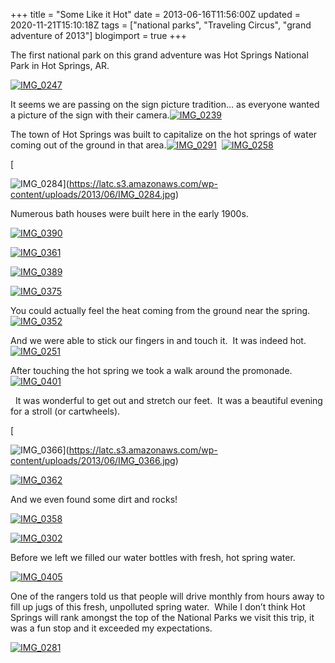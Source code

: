 +++
title = "Some Like it Hot"
date = 2013-06-16T11:56:00Z
updated = 2020-11-21T15:10:18Z
tags = ["national parks", "Traveling Circus", "grand adventure of 2013"]
blogimport = true 
+++

The first national park on this grand adventure was Hot Springs National Park in Hot Springs, AR.

[![IMG_0247](https://latc.s3.amazonaws.com/wp-content/uploads/2013/06/IMG_0247.jpg "IMG_0247")](https://latc.s3.amazonaws.com/wp-content/uploads/2013/06/IMG_0247.jpg)

It seems we are passing on the sign picture tradition… as everyone wanted a picture of the sign with their camera.[![IMG_0239](https://latc.s3.amazonaws.com/wp-content/uploads/2013/06/IMG_0239.jpg "IMG_0239")](https://latc.s3.amazonaws.com/wp-content/uploads/2013/06/IMG_0239.jpg)&#160; 

The town of Hot Springs was built to capitalize on the hot springs of water coming out of the ground in that area.[![IMG_0291](https://latc.s3.amazonaws.com/wp-content/uploads/2013/06/IMG_0291.jpg "IMG_0291")](https://latc.s3.amazonaws.com/wp-content/uploads/2013/06/IMG_0291.jpg)&#160; [![IMG_0258](https://latc.s3.amazonaws.com/wp-content/uploads/2013/06/IMG_0258.jpg "IMG_0258")](https://latc.s3.amazonaws.com/wp-content/uploads/2013/06/IMG_0258.jpg)

[

![IMG_0284](https://latc.s3.amazonaws.com/wp-content/uploads/2013/06/IMG_0284.jpg "IMG_0284")](https://latc.s3.amazonaws.com/wp-content/uploads/2013/06/IMG_0284.jpg)

Numerous bath houses were built here in the early 1900s.&#160;&#160; 

[![IMG_0390](https://latc.s3.amazonaws.com/wp-content/uploads/2013/06/IMG_0390.jpg "IMG_0390")](https://latc.s3.amazonaws.com/wp-content/uploads/2013/06/IMG_0390.jpg)

[![IMG_0361](https://latc.s3.amazonaws.com/wp-content/uploads/2013/06/IMG_0361.jpg "IMG_0361")](https://latc.s3.amazonaws.com/wp-content/uploads/2013/06/IMG_0361.jpg)

[![IMG_0389](https://latc.s3.amazonaws.com/wp-content/uploads/2013/06/IMG_0389.jpg "IMG_0389")](https://latc.s3.amazonaws.com/wp-content/uploads/2013/06/IMG_0389.jpg)

[![IMG_0375](https://latc.s3.amazonaws.com/wp-content/uploads/2013/06/IMG_0375.jpg "IMG_0375")](https://latc.s3.amazonaws.com/wp-content/uploads/2013/06/IMG_0375.jpg)

You could actually feel the heat coming from the ground near the spring.&#160; [![IMG_0352](https://latc.s3.amazonaws.com/wp-content/uploads/2013/06/IMG_0352.jpg "IMG_0352")](https://latc.s3.amazonaws.com/wp-content/uploads/2013/06/IMG_0352.jpg)

And we were able to stick our fingers in and touch it.&#160; It was indeed hot.&#160; [![IMG_0251](https://latc.s3.amazonaws.com/wp-content/uploads/2013/06/IMG_0251.jpg "IMG_0251")](https://latc.s3.amazonaws.com/wp-content/uploads/2013/06/IMG_0251.jpg)

After touching the hot spring we took a walk around the promonade.[![IMG_0401](https://latc.s3.amazonaws.com/wp-content/uploads/2013/06/IMG_0401.jpg "IMG_0401")](https://latc.s3.amazonaws.com/wp-content/uploads/2013/06/IMG_0401.jpg)

&#160; It was wonderful to get out and stretch our feet.&#160; It was a beautiful evening for a stroll (or cartwheels).&#160; 

[

![IMG_0366](https://latc.s3.amazonaws.com/wp-content/uploads/2013/06/IMG_0366.jpg "IMG_0366")](https://latc.s3.amazonaws.com/wp-content/uploads/2013/06/IMG_0366.jpg)

[![IMG_0362](https://latc.s3.amazonaws.com/wp-content/uploads/2013/06/IMG_0362.jpg "IMG_0362")](https://latc.s3.amazonaws.com/wp-content/uploads/2013/06/IMG_0362.jpg)

And we even found some dirt and rocks!

[![IMG_0358](https://latc.s3.amazonaws.com/wp-content/uploads/2013/06/IMG_0358.jpg "IMG_0358")](https://latc.s3.amazonaws.com/wp-content/uploads/2013/06/IMG_0358.jpg)

[![IMG_0302](https://latc.s3.amazonaws.com/wp-content/uploads/2013/06/IMG_0302.jpg "IMG_0302")](https://latc.s3.amazonaws.com/wp-content/uploads/2013/06/IMG_0302.jpg)

Before we left we filled our water bottles with fresh, hot spring water.&#160; 

[![IMG_0405](https://latc.s3.amazonaws.com/wp-content/uploads/2013/06/IMG_0405.jpg "IMG_0405")](https://latc.s3.amazonaws.com/wp-content/uploads/2013/06/IMG_0405.jpg)

One of the rangers told us that people will drive monthly from hours away to fill up jugs of this fresh, unpolluted spring water.&#160; While I don’t think Hot Springs will rank amongst the top of the National Parks we visit this trip, it was a fun stop and it exceeded my expectations.

[![IMG_0281](https://latc.s3.amazonaws.com/wp-content/uploads/2013/06/IMG_0281.jpg "IMG_0281")](https://latc.s3.amazonaws.com/wp-content/uploads/2013/06/IMG_0281.jpg)
